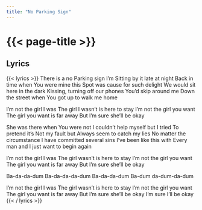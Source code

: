 ```yaml
---
title: "No Parking Sign"
---
```

# {{< page-title >}}

## Lyrics
{{< lyrics >}}
There is a no
Parking sign I’m
Sitting by it late at night
Back in time when
You were mine this
Spot was cause for such delight
We would sit here in the dark
Kissing, turning off our phones
You’d skip around me
Down the street when
You got up to walk me home

I’m not the girl I was
The girl I wasn’t is here to stay
I’m not the girl you want
The girl you want is far away
But I’m sure she’ll be okay

She was there when
You were not
I couldn’t help myself but I tried
To pretend it’s
Not my fault but
Always seem to catch my lies
No matter the circumstance
I have committed several sins
I’ve been like this with
Every man and
I just want to begin again

I’m not the girl I was
The girl wasn’t is here to stay
I’m not the girl you want
The girl you want is far away
But I’m sure she’ll be okay

Ba-da-da-dum
Ba-da-da-da-dum
Ba-da-da-dum
Ba-dum da-dum-da-dum

I’m not the girl I was
The girl wasn’t is here to stay
I’m not the girl you want
The girl you want is far away
But I’m sure she’ll be okay
I’m sure I’ll be okay
{{< / lyrics >}}
